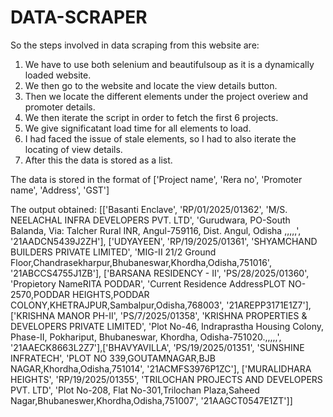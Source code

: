 # DATA-SCRAPER

So the steps involved in data scraping from this website are:
1. We have to use both selenium and beautifulsoup as it is a dynamically loaded website.
2. We then go to the website and locate the view details button.
3. Then we locate the different elements under the project overiew and promoter details.
4. We then iterate the script in order to fetch the first 6 projects.
5. We give significatant load time for all elements to load.
6. I had faced the issue of stale elements, so I had to also iterate the locating of view details.
7. After this the data is stored as a list.

The data is stored in the format of ['Project name', 'Rera no', 'Promoter name', 'Address', 'GST']

The output obtained: [['Basanti Enclave', 'RP/01/2025/01362', 'M/S. NEELACHAL INFRA DEVELOPERS PVT. LTD', 'Gurudwara, PO-South Balanda, Via: Talcher Rural INR, Angul-759116, Dist. Angul, Odisha ,,,,,', '21AADCN5439J2ZH'], ['UDYAYEEN', 'RP/19/2025/01361', 'SHYAMCHAND BUILDERS PRIVATE LIMITED', 'MIG-II 21/2 Ground Floor,Chandrasekharpur,Bhubaneswar,Khordha,Odisha,751016', '21ABCCS4755J1ZB'], ['BARSANA RESIDENCY - II', 'PS/28/2025/01360', 'Propietory NameRITA PODDAR', 'Current Residence AddressPLOT NO-2570,PODDAR HEIGHTS,PODDAR COLONY,KHETRAJPUR,Sambalpur,Odisha,768003', '21AREPP3171E1Z7'], ['KRISHNA MANOR PH-II', 'PS/7/2025/01358', 'KRISHNA PROPERTIES & DEVELOPERS PRIVATE LIMITED', 'Plot No-46, Indraprastha Housing Colony, Phase-II, Pokhariput, Bhubaneswar, Khordha, Odisha-751020.,,,,,', '21AAECK8663L2Z7'],['BHAVYAVILLA', 'PS/19/2025/01351', 'SUNSHINE INFRATECH', 'PLOT NO 339,GOUTAMNAGAR,BJB NAGAR,Khordha,Odisha,751014', '21ACMFS3976P1ZC'], ['MURALIDHARA HEIGHTS', 'RP/19/2025/01355', 'TRILOCHAN PROJECTS AND DEVELOPERS PVT. LTD', 'Plot No-208, Flat No-301,Trilochan Plaza,Saheed Nagar,Bhubaneswer,Khordha,Odisha,751007', '21AAGCT0547E1ZT']]
